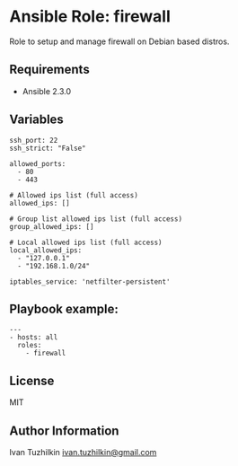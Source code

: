 # Ansible Role: firewall

Role to setup and manage firewall on Debian based distros.

Requirements
------------
* Ansible 2.3.0

## Variables
```
ssh_port: 22
ssh_strict: "False"

allowed_ports:
  - 80
  - 443

# Allowed ips list (full access)
allowed_ips: []

# Group list allowed ips list (full access)
group_allowed_ips: []

# Local allowed ips list (full access)
local_allowed_ips:
  - "127.0.0.1"
  - "192.168.1.0/24"

iptables_service: 'netfilter-persistent'
```
## Playbook example:
```
---
- hosts: all
  roles:
    - firewall
```

License
-------
MIT

Author Information
------------------
Ivan Tuzhilkin ivan.tuzhilkin@gmail.com

